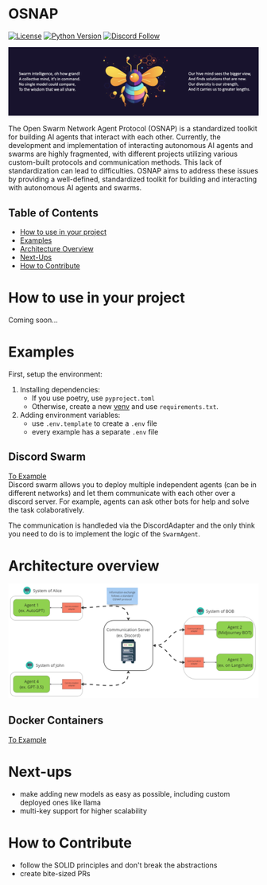 # OSNAP

[![License](https://img.shields.io/badge/License-Apache_2.0-blue.svg)](https://opensource.org/licenses/Apache-2.0)
[![Python Version](https://img.shields.io/badge/python-3.7+-blue.svg)](https://www.python.org/downloads/)
[![Discord Follow](https://dcbadge.vercel.app/api/server/seKVhCtcAJ?style=flat)](https://discord.gg/seKVhCtcAJ)

<p align="center">
  <img src="content/logo_midjourney.png" alt="Project logo" width="1080">
</p>

The Open Swarm Network Agent Protocol (OSNAP) is a standardized toolkit for building AI agents that interact with each other. Currently, the development and implementation of interacting autonomous AI agents and swarms are highly fragmented, with different projects utilizing various custom-built protocols and communication methods. This lack of standardization can lead to difficulties. OSNAP aims to address these issues by providing a well-defined, standardized toolkit for building and interacting with autonomous AI agents and swarms.


## Table of Contents
- [How to use in your project](#how-to-use-in-your-project)
- [Examples](#examples)
- [Architecture Overview](#architecture-overview)
- [Next-Ups](#next-ups)
- [How to Contribute](#how-to-contribute)

# How to use in your project
Coming soon...

# Examples

First, setup the environment:
1. Installing dependencies:
    - If you use poetry, use `pyproject.toml`
    - Otherwise, create a new [venv](https://packaging.python.org/en/latest/guides/installing-using-pip-and-virtual-environments/) and use `requirements.txt`. 
2. Adding environment variables:
    - use `.env.template` to create a `.env` file
    - every example has a separate `.env` file

## Discord Swarm
[To Example](examples\discord_swarm\README.md)\
Discord swarm allows you to deploy multiple independent agents (can be in different networks) and let them communicate with each other over a discord server. For example, agents can ask other bots for help and solve the task colaboratively.

The communication is handleded via the DiscordAdapter and the only think you need to do is to implement the logic of the `SwarmAgent`.

# Architecture overview
<p align="center">
  <img src="content/architecture_diagram.png" alt="Project diagram" width="720">
</p>

## Docker Containers
[To Example](examples/2_containers/README.md)

# Next-ups
- make adding new models as easy as possible, including custom deployed ones like llama
- multi-key support for higher scalability


# How to Contribute
- follow the SOLID principles and don't break the abstractions
- create bite-sized PRs
